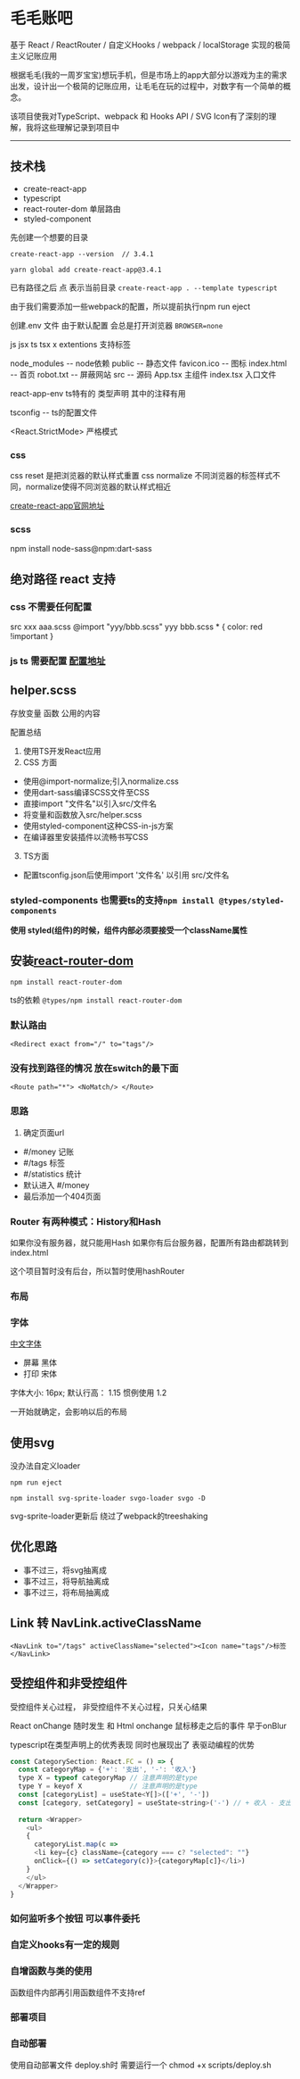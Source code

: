 # 毛毛账吧

基于 React / ReactRouter / 自定义Hooks / webpack / localStorage 实现的极简主义记账应用

根据毛毛(我的一周岁宝宝)想玩手机，但是市场上的app大部分以游戏为主的需求出发，设计出一个极简的记账应用，让毛毛在玩的过程中，对数字有一个简单的概念。

该项目使我对TypeScript、webpack 和 Hooks API / SVG Icon有了深刻的理解，我将这些理解记录到项目中

----------------------------
## 技术栈
- create-react-app
- typescript
- react-router-dom 单层路由
- styled-component

先创建一个想要的目录

`create-react-app --version  // 3.4.1`

`yarn global add create-react-app@3.4.1`

已有路径之后 点 表示当前目录
`create-react-app . --template typescript`


由于我们需要添加一些webpack的配置，所以提前执行npm run eject


创建.env 文件 由于默认配置 会总是打开浏览器
`BROWSER=none`

js jsx ts tsx x extentions 支持标签

node_modules  -- node依赖
public        -- 静态文件
  favicon.ico -- 图标
  index.html  -- 首页
  robot.txt   -- 屏蔽网站
src           -- 源码
  App.tsx     主组件
  index.tsx   入口文件

  react-app-env ts特有的 类型声明 其中的注释有用

tsconfig      -- ts的配置文件

  <React.StrictMode> 严格模式 

### css

css reset 是把浏览器的默认样式重置
css normalize 不同浏览器的标签样式不同，normalize使得不同浏览器的默认样式相近

[create-react-app官网地址](https://create-react-app.dev/)

### scss
npm install node-sass@npm:dart-sass

## 绝对路径 react 支持

### css 不需要任何配置
src
  xxx
    aaa.scss   @import "yyy/bbb.scss"
  yyy
    bbb.scss    * { color: red !important }


### js ts 需要配置  [配置地址](https://create-react-app.dev/docs/importing-a-component#absolute-imports)


## helper.scss 
存放变量 函数 公用的内容

配置总结

1. 使用TS开发React应用
2. CSS 方面
- 使用@import-normalize;引入normalize.css
- 使用dart-sass编译SCSS文件至CSS
- 直接import "文件名"以引入src/文件名
- 将变量和函数放入src/helper.scss
- 使用styled-component这种CSS-in-js方案
- 在编译器里安装插件以流畅书写CSS
3. TS方面
- 配置tsconfig.json后使用import '文件名' 以引用 src/文件名

### styled-components 也需要ts的支持`npm install @types/styled-components`
**使用 styled(组件)的时候，组件内部必须要接受一个className属性**


## 安装[react-router-dom](https://reactrouter.com/web/example/basic)

`npm install react-router-dom`

ts的依赖  `@types/npm install react-router-dom`

### 默认路由
`<Redirect exact from="/" to="tags"/>`

### 没有找到路径的情况 放在switch的最下面
`<Route path="*"> <NoMatch/> </Route>`

### 思路
1. 确定页面url
- #/money 记账
- #/tags  标签
- #/statistics  统计
- 默认进入 #/money
- 最后添加一个404页面

### Router 有两种模式：History和Hash
如果你没有服务器，就只能用Hash
如果你有后台服务器，配置所有路由都跳转到index.html

这个项目暂时没有后台，所以暂时使用hashRouter


### 布局


### 字体 
[中文字体](https://zenozeng.github.io/fonts.css/)

- 屏幕 黑体
- 打印 宋体

字体大小: 16px;
默认行高： 1.15 惯例使用 1.2

一开始就确定，会影响以后的布局

## 使用svg
没办法自定义loader

`npm run eject`

`npm install svg-sprite-loader svgo-loader svgo -D`

svg-sprite-loader更新后 绕过了webpack的treeshaking

## 优化思路
- 事不过三，将svg抽离成<Icon/>
- 事不过三，将导航抽离成<Nav/>
- 事不过三，将布局抽离成<Layout/>


## Link 转 NavLink.activeClassName
`
<NavLink to="/tags" activeClassName="selected"><Icon name="tags"/>标签</NavLink>
`


## 受控组件和非受控组件
受控组件关心过程，
非受控组件不关心过程，只关心结果

React onChange 随时发生 和 Html onchange 鼠标移走之后的事件 早于onBlur


typescript在类型声明上的优秀表现 同时也展现出了 表驱动编程的优势
```javascript
const CategorySection: React.FC = () => {
  const categoryMap = {'+': '支出', '-': '收入'}
  type X = typeof categoryMap // 注意声明的是type
  type Y = keyof X            // 注意声明的是type
  const [categoryList] = useState<Y[]>(['+', '-'])
  const [category, setCategory] = useState<string>('-') // + 收入 - 支出
  
  return <Wrapper>
    <ul>
    {
      categoryList.map(c => 
      <li key={c} className={category === c? "selected": ""}
      onClick={() => setCategory(c)}>{categoryMap[c]}</li>)
    }
    </ul>
  </Wrapper>
}
```


### 如何监听多个按钮 可以事件委托

### 自定义hooks有一定的规则



### 自增函数与类的使用

函数组件内部再引用函数组件不支持ref


### 部署项目

### 自动部署

使用自动部署文件 deploy.sh时 需要运行一个 chmod +x scripts/deploy.sh